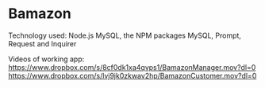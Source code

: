 # Bamazon

Technology used: Node.js MySQL, the  NPM packages MySQL, Prompt, Request and Inquirer


Videos of working app:
https://www.dropbox.com/s/8cf0dk1xa4qvps1/BamazonManager.mov?dl=0
https://www.dropbox.com/s/lvj9jk0zkwav2hp/BamazonCustomer.mov?dl=0
